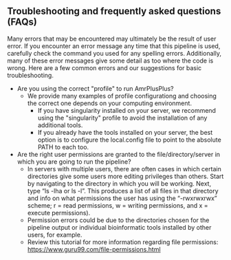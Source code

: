 Troubleshooting and frequently asked questions (FAQs)
------------

Many errors that may be encountered may ultimately be the result of user error. If you encounter an error message any time that this pipeline is used, carefully check the command you used for any spelling errors. Additionally, many of these error messages give some detail as too where the code is wrong. Here are a few common errors and our suggestions for basic troubleshooting.

* Are you using the correct "profile" to run AmrPlusPlus?
  * We provide many examples of profile configurationg and choosing the correct one depends on your computing environment.
    * If you have singularity installed on your server, we recommend using the "singularity" profile to avoid the installation of any additional tools. 
    * If you already have the tools installed on your server, the best option is to configure the local.config file to point to the absolute PATH to each too.
* Are the right user permissions are granted to the file/directory/server in which you are going to run the pipeline?
  * In servers with multiple users, there are often cases in which certain directories give some users more editing privileges than others. Start by navigating to the directory in which you will be working. Next, type “ls -lha or ls -l”. This produces a list of all files in that directory and info on what permissions the user has using the “-rwxrwxrwx” scheme; r = read permissions, w = writing permissions, and x = execute permissions).
  * Permission errors could be due to the directories chosen for the pipeline output or individual bioinformatic tools installed by other users, for example. 
  * Review this tutorial for more information regarding file permissions: https://www.guru99.com/file-permissions.html

